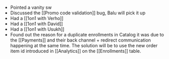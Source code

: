 * Pointed a vanity sw 
* Discussed the [[Promo code validation]] bug, Balu will pick it up
* Had a [[1on1 with Verho]]
* Had a [[1on1 with David]]
* Had a [[1on1 with Usukh]]
* Found out the reason for a duplicate enrollments in Catalog it was due to the [[Payments]] and their back channel + redirect communication happening at the same time. The solution will be to use the new order item id introduced in [[Analytics]] on the [[Enrollments]] table.




